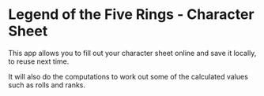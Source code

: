 Legend of the Five Rings - Character Sheet
==========================================

This app allows you to fill out your character sheet online and save it locally, to reuse next time.

It will also do the computations to work out some of the calculated values such as rolls and ranks.